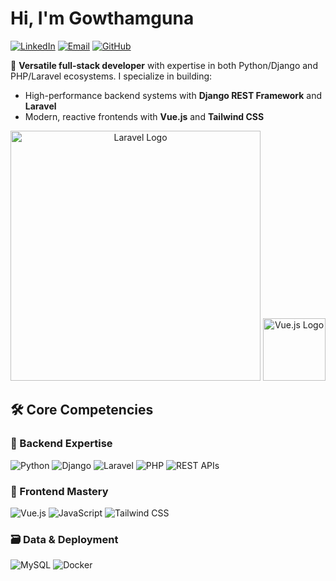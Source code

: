 # Hi, I'm Gowthamguna

[![LinkedIn](https://img.shields.io/badge/-Connect%20on%20LinkedIn-blue?style=for-the-badge&logo=linkedin)](https://www.linkedin.com/in/gowthamguna)
[![Email](https://img.shields.io/badge/-Connect%20on%20Mail-red?style=for-the-badge&logo=gmail)](mailto:gowthamguna46@gmail.com)
[![GitHub](https://img.shields.io/badge/-Follow%20my%20work-black?style=for-the-badge&logo=github)](https://github.com/Gowthamguna01)

🚀 **Versatile full-stack developer** with expertise in both Python/Django and PHP/Laravel ecosystems. I specialize in building:
- High-performance backend systems with **Django REST Framework** and **Laravel**
- Modern, reactive frontends with **Vue.js** and **Tailwind CSS**


<p align="center"><a href="https://laravel.com" target="_blank"><img src="https://raw.githubusercontent.com/laravel/art/master/logo-lockup/5%20SVG/2%20CMYK/1%20Full%20Color/laravel-logolockup-cmyk-red.svg" width="400" alt="Laravel Logo"></a> 

<a href="https://vuejs.org" target="_blank">
  <img src="https://vuejs.org/images/logo.png" width="100" alt="Vue.js Logo">
</a>

</p>






## 🛠 Core Competencies

### 🔧 Backend Expertise
![Python](https://img.shields.io/badge/Python-3776AB?style=flat-square&logo=python)
![Django](https://img.shields.io/badge/Django-092E20?style=flat-square&logo=django)
![Laravel](https://img.shields.io/badge/Laravel-FF2D20?style=flat-square&logo=laravel)
![PHP](https://img.shields.io/badge/PHP-777BB4?style=flat-square&logo=php)
![REST APIs](https://img.shields.io/badge/REST_API-FF6B6B?style=flat-square&logo=json)

### 🌟 Frontend Mastery
![Vue.js](https://img.shields.io/badge/Vue.js-4FC08D?style=flat-square&logo=vuedotjs)
![JavaScript](https://img.shields.io/badge/JavaScript-F7DF1E?style=flat-square&logo=javascript)
![Tailwind CSS](https://img.shields.io/badge/Tailwind-06B6D4?style=flat-square&logo=tailwindcss)


### 🗃 Data & Deployment
![MySQL](https://img.shields.io/badge/MySQL-4479A1?style=flat-square&logo=mysql)
![Docker](https://img.shields.io/badge/Docker-2496ED?style=flat-square&logo=docker)




